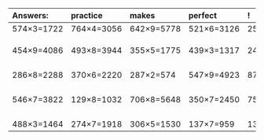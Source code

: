| Answers: | practice | makes | perfect | ! |
| :--- | :--- | :--- | :--- | :--- |
| 574×3=1722 | 764×4=3056 | 642×9=5778 | 521×6=3126 | 250×2=500 | 
|   |   |   |   |   | 
|   |   |   |   |   | 
|   |   |   |   |   | 
| 454×9=4086 | 493×8=3944 | 355×5=1775 | 439×3=1317 | 240×3=720 | 
|   |   |   |   |   | 
|   |   |   |   |   | 
|   |   |   |   |   | 
|   |   |   |   |   | 
| 286×8=2288 | 370×6=2220 | 287×2=574 | 547×9=4923 | 873×4=3492 | 
|   |   |   |   |   | 
|   |   |   |   |   | 
|   |   |   |   |   | 
|   |   |   |   |   | 
| 546×7=3822 | 129×8=1032 | 706×8=5648 | 350×7=2450 | 757×8=6056 | 
|   |   |   |   |   | 
|   |   |   |   |   | 
|   |   |   |   |   | 
|   |   |   |   |   | 
| 488×3=1464 | 274×7=1918 | 306×5=1530 | 137×7=959 | 131×4=524 | 
